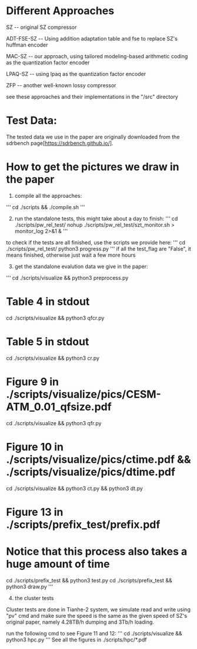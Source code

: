 # Different Approaches

SZ -- original SZ compressor 

ADT-FSE-SZ -- Using addition adaptation table and fse to replace SZ's huffman encoder

MAC-SZ -- our approach, using tailored modeling-based arithmetic coding as the quantization factor encoder

LPAQ-SZ -- using lpaq as the quantization factor encoder

ZFP --  another well-known lossy compressor 

see these approaches and their implementations in the "/src" directory

# Test Data:

The tested data we use in the paper are originally downloaded from the sdrbench page[https://sdrbench.github.io/].

# How to get the pictures we draw in the paper

<!-- 0. to run all the tests and draw the picture in one command:
'''
'''

If the run-all script does not work, follow the following step to check which exact step went run and send issues to us if it cannot be easily solved. -->

1. compile all the approaches: 

'''
cd ./scripts && ./compile.sh 
'''

2. run the standalone tests, this might take about a day to finish:
'''
cd ./scripts/pw_rel_test/ 
nohup ./scripts/pw_rel_test/szt_monitor.sh > monitor_log 2>&1 &
'''

to check if the tests are all finished, use the scripts we provide here:
'''
cd ./scripts/pw_rel_test/ 
python3 progress.py 
'''
if all the test_flag are "False", it means finished, otherwise just wait a few more hours 

3. get the standalone evalution data we give in the paper:

'''
cd ./scripts/visualize && python3 preprocess.py
# Table 4 in stdout
cd ./scripts/visualize && python3 qfcr.py
# Table 5 in stdout
cd ./scripts/visualize && python3 cr.py
# Figure 9 in ./scripts/visualize/pics/CESM-ATM_0.01_qfsize.pdf
cd ./scripts/visualize && python3 qfr.py
# Figure 10 in ./scripts/visualize/pics/ctime.pdf && ./scripts/visualize/pics/dtime.pdf
cd ./scripts/visualize && python3 ct.py && python3 dt.py
# Figure 13 in ./scripts/prefix_test/prefix.pdf
# Notice that this process also takes a huge amount of time
cd ./scripts/prefix_test && python3 test.py
cd ./scripts/prefix_test && python3 draw.py
'''

4. the cluster tests 

Cluster tests are done in Tianhe-2 system, we simulate read and write using "pv" cmd and make sure the speed is the same as the given speed of SZ's original paper, namely 4.28TB/h dumping and 3Tb/h loading. 

run the following cmd to see Figure 11 and 12:
'''
cd ./scripts/visualize && python3 hpc.py
'''
See all the figures in ./scripts/hpc/*.pdf
